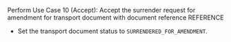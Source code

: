 Perform Use Case 10 (Accept): Accept the surrender request for amendment for transport document with document reference
REFERENCE

* Set the transport document status to `SURRENDERED_FOR_AMENDMENT`.
